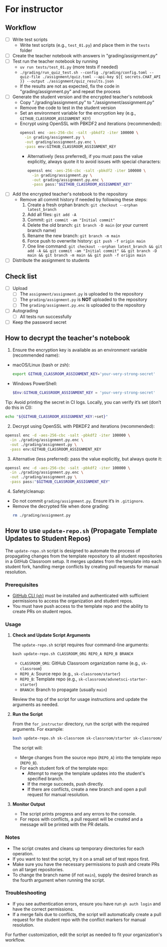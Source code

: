 # For instructor

## Workflow

- [ ] Write test scripts
  - Write test scripts (e.g., `test_01.py`) and place them in the `tests` folder
- [ ] Create the teacher notebook with answers in "grading/assignment.py"
- [ ] Test run the teacher notebook by running
  - `uv run tests/test_01.py`  (more tests if needed)
  - `./grading/run_quiz_test.sh --config ./grading/config.toml --quiz-file ./assignment/quiz.toml --api-key ${{ secrets.CHAT_API }} --output ./assignment/quiz_results.json`
  - If the results are not as expected, fix the code in "grading/assignment.py" and repeat the process
- [ ] Generate the student version and the encrypted teacher's notebook
  - Copy "./grading/assignment.py" to "./assignment/assignment.py"
  - Remove the code to test in the student version
  - Set an environment variable for the encryption key (e.g., `GITHUB_CLASSROOM_ASSIGNMENT_KEY`)
  - Encrypt using OpenSSL with PBKDF2 and iterations (recommended):
    ```bash
    openssl enc -aes-256-cbc -salt -pbkdf2 -iter 100000 \
      -in grading/assignment.py \
      -out grading/assignment.py.enc \
      -pass env:GITHUB_CLASSROOM_ASSIGNMENT_KEY
    ```
    - Alternatively (less preferred), if you must pass the value explicitly, always quote it to avoid issues with special characters:
      ```bash
      openssl enc -aes-256-cbc -salt -pbkdf2 -iter 100000 \
        -in grading/assignment.py \
        -out grading/assignment.py.enc \
        -pass pass:"$GITHUB_CLASSROOM_ASSIGNMENT_KEY"
      ```
- [ ] Add the encrypted teacher's notebook to the repository
  - Remove all commit history if needed by following these steps:
    1. Create a fresh orphan branch: `git checkout --orphan latest_branch`
    2. Add all files: `git add -A`
    3. Commit: `git commit -am "Initial commit"`
    4. Delete the old branch: `git branch -D main` (or your current branch name)
    5. Rename the new branch: `git branch -m main`
    6. Force push to overwrite history: `git push -f origin main`
    7. One line command: `git checkout --orphan latest_branch && git add -A && git commit -am "Initial commit" && git branch -D main && git branch -m main && git push -f origin main`
- [ ] Distribute the assignment to students

## Check list

- [ ] Upload
  - [ ] The `assignment/assignment.py` is uploaded to the repository
  - [ ] The `grading/assignment.py` is **NOT** uploaded to the repository
  - [ ] The `grading/assignment.py.enc` is uploaded to the repository
- [ ] Autograding
  - [ ] All tests run successfully
- [ ] Keep the password secret

## How to decrypt the teacher's notebook

1) Ensure the encryption key is available as an environment variable (recommended name):

- macOS/Linux (bash or zsh):
  ```bash
  export GITHUB_CLASSROOM_ASSIGNMENT_KEY='your-very-strong-secret'
  ```
- Windows PowerShell:
  ```powershell
  $Env:GITHUB_CLASSROOM_ASSIGNMENT_KEY = 'your-very-strong-secret'
  ```

Tip: Avoid printing the secret in CI logs. Locally, you can verify it’s set (don’t do this in CI):
```bash
echo "${GITHUB_CLASSROOM_ASSIGNMENT_KEY:+set}"
```

2) Decrypt using OpenSSL with PBKDF2 and iterations (recommended):
```bash
openssl enc -d -aes-256-cbc -salt -pbkdf2 -iter 100000 \
  -in ./grading/assignment.py.enc \
  -out ./grading/assignment.py \
  -pass env:GITHUB_CLASSROOM_ASSIGNMENT_KEY
```

3) Alternative (less preferred): pass the value explicitly, but always quote it:
```bash
openssl enc -d -aes-256-cbc -salt -pbkdf2 -iter 100000 \
  -in ./grading/assignment.py.enc \
  -out ./grading/assignment.py \
  -pass pass:"$GITHUB_CLASSROOM_ASSIGNMENT_KEY"
```

4) Safety/cleanup:
- Do not commit `grading/assignment.py`. Ensure it’s in `.gitignore`.
- Remove the decrypted file when done grading:
  ```bash
  rm ./grading/assignment.py
  ```

## How to use `update-repo.sh` (Propagate Template Updates to Student Repos)

The `update-repo.sh` script is designed to automate the process of propagating changes from the template repository to all student repositories in a GitHub Classroom setup. It merges updates from the template into each student fork, handling merge conflicts by creating pull requests for manual resolution.

### Prerequisites

- [GitHub CLI (`gh`)](https://cli.github.com/) must be installed and authenticated with sufficient permissions to access the organization and student repos.
- You must have push access to the template repo and the ability to create PRs on student repos.

### Usage

1. **Check and Update Script Arguments**

   The `update-repo.sh` script requires four command-line arguments:
   ```
   bash update-repo.sh CLASSROOM_ORG REPO_A REPO_B BRANCH
   ```
   - `CLASSROOM_ORG`: GitHub Classroom organization name (e.g., `sk-classroom`)
   - `REPO_A`: Source repo (e.g., `sk-classroom/starter`)
   - `REPO_B`: Template repo (e.g., `sk-classroom/advnetsci-starter-starter`)
   - `BRANCH`: Branch to propagate (usually `main`)

   Review the top of the script for usage instructions and update the arguments as needed.

2. **Run the Script**

   From the `for_instructor` directory, run the script with the required arguments. For example:
   ```bash
   bash update-repo.sh sk-classroom sk-classroom/starter sk-classroom/advnetsci-starter-starter main
   ```

   The script will:
   - Merge changes from the source repo (`REPO_A`) into the template repo (`REPO_B`).
   - For each student fork of the template repo:
     - Attempt to merge the template updates into the student's specified branch.
     - If the merge succeeds, push directly.
     - If there are conflicts, create a new branch and open a pull request for manual resolution.

3. **Monitor Output**

   - The script prints progress and any errors to the console.
   - For repos with conflicts, a pull request will be created and a message will be printed with the PR details.

### Notes

- The script creates and cleans up temporary directories for each operation.
- If you want to test the script, try it on a small set of test repos first.
- Make sure you have the necessary permissions to push and create PRs on all target repositories.
- To change the branch name (if not `main`), supply the desired branch as the fourth argument when running the script.

### Troubleshooting

- If you see authentication errors, ensure you have run `gh auth login` and have the correct permissions.
- If a merge fails due to conflicts, the script will automatically create a pull request for the student repo with the conflict markers for manual resolution.

For further customization, edit the script as needed to fit your organization's workflow.
